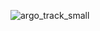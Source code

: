 ![argo_track_small](https://github.com/anhph95/Bio-Geo-informatics/assets/88524921/aacebea1-9969-4aad-885d-eaf57f952813)
